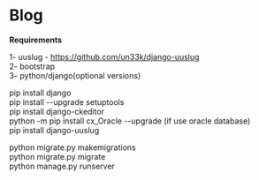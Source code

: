 # Blog

<strong>Requirements</strong>

1- uuslug - https://github.com/un33k/django-uuslug<br/>
2- bootstrap<br/>
3- python/django(optional versions)<br/>


pip install django<br/>
pip install --upgrade setuptools<br/>
pip install django-ckeditor<br/>
python -m pip install cx_Oracle --upgrade (if use oracle database)<br/>
pip install django-uuslug<br/>


python migrate.py makemigrations<br/>
python migrate.py migrate <br/>
python manage.py runserver<br/>
